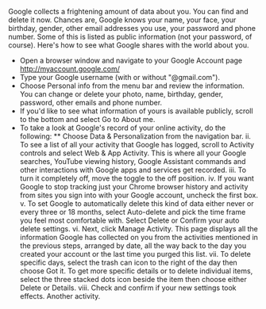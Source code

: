 Google collects a frightening amount of data about you. You can find and delete it now. Chances are, Google knows your name, your face, your birthday, gender, other email addresses you use, your password and phone number. Some of this is listed as public information (not your password, of course). Here's how to see what Google shares with the world about you.

* Open a browser window and navigate to your Google Account page http://myaccount.google.com/
* Type your Google username (with or without "@gmail.com").
* Choose Personal info from the menu bar and review the information. You can change or delete your photo, name, birthday, gender, password, other emails and phone number.
* If you'd like to see what information of yours is available publicly, scroll to the bottom and select Go to About me.
* To take a look at Google's record of your online activity, do the following:
** Choose Data & Personalization from the navigation bar.
ii.	To see a list of all your activity that Google has logged, scroll to Activity controls and select Web & App Activity. This is where all your Google searches, YouTube viewing history, Google Assistant commands and other interactions with Google apps and services get recorded.
iii.	To turn it completely off, move the toggle to the off position. 
iv.	If you want Google to stop tracking just your Chrome browser history and activity from sites you sign into with your Google account, uncheck the first box.
v.	To set Google to automatically delete this kind of data either never or every three or 18 months, select Auto-delete and pick the time frame you feel most comfortable with. Select Delete or Confirm your auto delete settings.
vi.	Next, click Manage Activity. This page displays all the information Google has collected on you from the activities mentioned in the previous steps, arranged by date, all the way back to the day you created your account or the last time you purged this list.
vii.	To delete specific days, select the trash can icon to the right of the day then choose Got it. To get more specific details or to delete individual items, select the three stacked dots icon beside the item then choose either Delete or Details.
viii.	Check and confirm if your new settings took effects.
Another activity.
